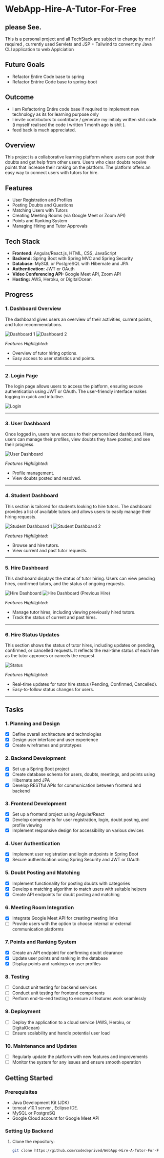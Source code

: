 # WebApp-Hire-A-Tutor-For-Free
## please See.
This is a personal project and all TechStack are subject to change by me if required , currently used Servlets and JSP + Tailwind to convert my Java CLI application to web Applciation
## Future Goals 
- Refactor Entire Code base to spring
- Refactor Entrire Code base to spring-boot

## Outcome
- I am Refactoring Entire code base if required to implement new technology as its for learning purpose only
- I invite contributors to contribute / generate my initialy written shit code. (i myself realised the code i written 1 month ago is shit ).
- feed back is much appreciated.
## Overview
This project is a collaborative learning platform where users can post their doubts and get help from other users. Users who clear doubts receive points that increase their ranking on the platform. The platform offers an easy way to connect users with tutors for hire.

## Features
- User Registration and Profiles
- Posting Doubts and Questions
- Matching Users with Tutors
- Creating Meeting Rooms (via Google Meet or Zoom API)
- Points and Ranking System
- Managing Hiring and Tutor Approvals

## Tech Stack
- **Frontend:** Angular/React.js, HTML, CSS, JavaScript
- **Backend:** Spring Boot with Spring MVC and Spring Security
- **Database:** MySQL or PostgreSQL with Hibernate and JPA
- **Authentication:** JWT or OAuth
- **Video Conferencing API:** Google Meet API, Zoom API
- **Hosting:** AWS, Heroku, or DigitalOcean

## Progress

### 1. Dashboard Overview
The dashboard gives users an overview of their activities, current points, and tutor recommendations.

![Dashboard 1](./screenshots/1.png)
![Dashboard 2](./screenshots/2.png)

*Features Highlighted:*
- Overview of tutor hiring options.
- Easy access to user statistics and points.

---

### 2. Login Page
The login page allows users to access the platform, ensuring secure authentication using JWT or OAuth. The user-friendly interface makes logging in quick and intuitive.

![Login](./screenshots/3.png)

---

### 3. User Dashboard
Once logged in, users have access to their personalized dashboard. Here, users can manage their profiles, view doubts they have posted, and see their progress.

![User Dashboard](./screenshots/4.png)

*Features Highlighted:*
- Profile management.
- View doubts posted and resolved.

---

### 4. Student Dashboard
This section is tailored for students looking to hire tutors. The dashboard provides a list of available tutors and allows users to easily manage their hiring requests.

![Student Dashboard 1](./screenshots/5.png)
![Student Dashboard 2](./screenshots/6.png)

*Features Highlighted:*
- Browse and hire tutors.
- View current and past tutor requests.

---

### 5. Hire Dashboard
This dashboard displays the status of tutor hiring. Users can view pending hires, confirmed tutors, and the status of ongoing requests.

![Hire Dashboard](./screenshots/7.png)
![Hire Dashboard (Previous Hire)](./screenshots/8.png)

*Features Highlighted:*
- Manage tutor hires, including viewing previously hired tutors.
- Track the status of current and past hires.

---

### 6. Hire Status Updates
This section shows the status of tutor hires, including updates on pending, confirmed, or cancelled requests. It reflects the real-time status of each hire as the tutor approves or cancels the request.

![Status](./screenshots/9.png)

*Features Highlighted:*
- Real-time updates for tutor hire status (Pending, Confirmed, Cancelled).
- Easy-to-follow status changes for users.

---

## Tasks

### 1. Planning and Design
- [x] Define overall architecture and technologies
- [x] Design user interface and user experience
- [x] Create wireframes and prototypes

### 2. Backend Development
- [x] Set up a Spring Boot project
- [x] Create database schema for users, doubts, meetings, and points using Hibernate and JPA
- [x] Develop RESTful APIs for communication between frontend and backend

### 3. Frontend Development
- [x] Set up a frontend project using Angular/React
- [x] Develop components for user registration, login, doubt posting, and profile viewing
- [x] Implement responsive design for accessibility on various devices

### 4. User Authentication
- [x] Implement user registration and login endpoints in Spring Boot
- [x] Secure authentication using Spring Security and JWT or OAuth

### 5. Doubt Posting and Matching
- [x] Implement functionality for posting doubts with categories
- [x] Develop a matching algorithm to match users with suitable helpers
- [x] Create API endpoints for doubt posting and matching

### 6. Meeting Room Integration
- [x] Integrate Google Meet API for creating meeting links
- [ ] Provide users with the option to choose internal or external communication platforms

### 7. Points and Ranking System
- [x] Create an API endpoint for confirming doubt clearance
- [x] Update user points and ranking in the database
- [x] Display points and rankings on user profiles

### 8. Testing
- [ ] Conduct unit testing for backend services
- [ ] Conduct unit testing for frontend components
- [ ] Perform end-to-end testing to ensure all features work seamlessly

### 9. Deployment
- [ ] Deploy the application to a cloud service (AWS, Heroku, or DigitalOcean)
- [ ] Ensure scalability and handle potential user load

### 10. Maintenance and Updates
- [ ] Regularly update the platform with new features and improvements
- [ ] Monitor the system for any issues and ensure smooth operation

## Getting Started

### Prerequisites
- Java Development Kit (JDK)
- tomcat v10.1 server , Eclipse IDE.
- MySQL or PostgreSQ
- Google Cloud account for Google Meet API

### Setting Up Backend
1. Clone the repository:
   ```bash
   git clone https://github.com/codedeprived/WebApp-Hire-A-Tutor-For-Free.git
